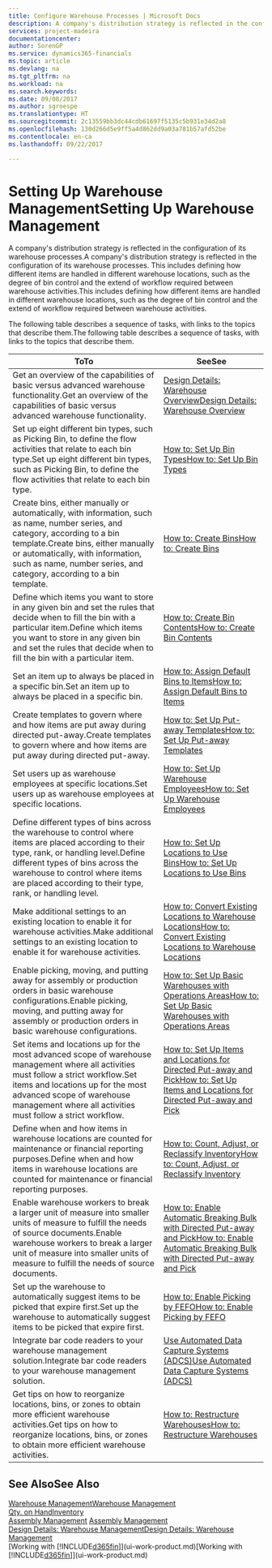 ```yaml
---
title: Configure Warehouse Processes | Microsoft Docs
description: A company's distribution strategy is reflected in the configuration of its warehouse processes. This includes defining how different items are handled in different warehouse locations, such as the degree of bin control and the extend of workflow required between warehouse activities.
services: project-madeira
documentationcenter: 
author: SorenGP
ms.service: dynamics365-financials
ms.topic: article
ms.devlang: na
ms.tgt_pltfrm: na
ms.workload: na
ms.search.keywords: 
ms.date: 09/08/2017
ms.author: sgroespe
ms.translationtype: HT
ms.sourcegitcommit: 2c13559bb3dc44cdb61697f5135c5b931e34d2a8
ms.openlocfilehash: 130d266d5e9ff5a4d862dd9a03a781b57afd52be
ms.contentlocale: en-ca
ms.lasthandoff: 09/22/2017

---
```

# <a name="setting-up-warehouse-management"></a><span data-ttu-id="db023-104">Setting Up Warehouse Management</span><span class="sxs-lookup"><span data-stu-id="db023-104">Setting Up Warehouse Management</span></span>
<span data-ttu-id="db023-105">A company's distribution strategy is reflected in the configuration of its warehouse processes.</span><span class="sxs-lookup"><span data-stu-id="db023-105">A company's distribution strategy is reflected in the configuration of its warehouse processes.</span></span> <span data-ttu-id="db023-106">This includes defining how different items are handled in different warehouse locations, such as the degree of bin control and the extend of workflow required between warehouse activities.</span><span class="sxs-lookup"><span data-stu-id="db023-106">This includes defining how different items are handled in different warehouse locations, such as the degree of bin control and the extend of workflow required between warehouse activities.</span></span>  

 <span data-ttu-id="db023-107">The following table describes a sequence of tasks, with links to the topics that describe them.</span><span class="sxs-lookup"><span data-stu-id="db023-107">The following table describes a sequence of tasks, with links to the topics that describe them.</span></span>   

|<span data-ttu-id="db023-108">**To**</span><span class="sxs-lookup"><span data-stu-id="db023-108">**To**</span></span>|<span data-ttu-id="db023-109">**See**</span><span class="sxs-lookup"><span data-stu-id="db023-109">**See**</span></span>|  
|------------|-------------|  
|<span data-ttu-id="db023-110">Get an overview of the capabilities of basic versus advanced warehouse functionality.</span><span class="sxs-lookup"><span data-stu-id="db023-110">Get an overview of the capabilities of basic versus advanced warehouse functionality.</span></span>|[<span data-ttu-id="db023-111">Design Details: Warehouse Overview</span><span class="sxs-lookup"><span data-stu-id="db023-111">Design Details: Warehouse Overview</span></span>](design-details-warehouse-overview.md)|  
|<span data-ttu-id="db023-112">Set up eight different bin types, such as Picking Bin, to define the flow activities that relate to each bin type.</span><span class="sxs-lookup"><span data-stu-id="db023-112">Set up eight different bin types, such as Picking Bin, to define the flow activities that relate to each bin type.</span></span>|[<span data-ttu-id="db023-113">How to: Set Up Bin Types</span><span class="sxs-lookup"><span data-stu-id="db023-113">How to: Set Up Bin Types</span></span>](warehouse-how-to-set-up-bin-types.md)|  
|<span data-ttu-id="db023-114">Create bins, either manually or automatically, with information, such as name, number series, and category, according to a bin template.</span><span class="sxs-lookup"><span data-stu-id="db023-114">Create bins, either manually or automatically, with information, such as name, number series, and category, according to a bin template.</span></span>|[<span data-ttu-id="db023-115">How to: Create Bins</span><span class="sxs-lookup"><span data-stu-id="db023-115">How to: Create Bins</span></span>](warehouse-how-to-create-individual-bins.md)|  
|<span data-ttu-id="db023-116">Define which items you want to store in any given bin and set the rules that decide when to fill the bin with a particular item.</span><span class="sxs-lookup"><span data-stu-id="db023-116">Define which items you want to store in any given bin and set the rules that decide when to fill the bin with a particular item.</span></span>|[<span data-ttu-id="db023-117">How to: Create Bin Contents</span><span class="sxs-lookup"><span data-stu-id="db023-117">How to: Create Bin Contents</span></span>](warehouse-how-to-set-up-bin-contents.md)|  
|<span data-ttu-id="db023-118">Set an item up to always be placed in a specific bin.</span><span class="sxs-lookup"><span data-stu-id="db023-118">Set an item up to always be placed in a specific bin.</span></span>|[<span data-ttu-id="db023-119">How to: Assign Default Bins to Items</span><span class="sxs-lookup"><span data-stu-id="db023-119">How to: Assign Default Bins to Items</span></span>](warehouse-how-to-assign-default-bins-to-items.md)|
|<span data-ttu-id="db023-120">Create templates to govern where and how items are put away during directed put-away.</span><span class="sxs-lookup"><span data-stu-id="db023-120">Create templates to govern where and how items are put away during directed put-away.</span></span>|[<span data-ttu-id="db023-121">How to: Set Up Put-away Templates</span><span class="sxs-lookup"><span data-stu-id="db023-121">How to: Set Up Put-away Templates</span></span>](warehouse-how-to-set-up-put-away-templates.md)|
|<span data-ttu-id="db023-122">Set users up as warehouse employees at specific locations.</span><span class="sxs-lookup"><span data-stu-id="db023-122">Set users up as warehouse employees at specific locations.</span></span>|[<span data-ttu-id="db023-123">How to: Set Up Warehouse Employees</span><span class="sxs-lookup"><span data-stu-id="db023-123">How to: Set Up Warehouse Employees</span></span>](warehouse-how-to-set-up-warehouse-employees.md)|
|<span data-ttu-id="db023-124">Define different types of bins across the warehouse to control where items are placed according to their type, rank, or handling level.</span><span class="sxs-lookup"><span data-stu-id="db023-124">Define different types of bins across the warehouse to control where items are placed according to their type, rank, or handling level.</span></span>|[<span data-ttu-id="db023-125">How to: Set Up Locations to Use Bins</span><span class="sxs-lookup"><span data-stu-id="db023-125">How to: Set Up Locations to Use Bins</span></span>](warehouse-how-to-set-up-locations-to-use-bins.md)|
|<span data-ttu-id="db023-126">Make additional settings to an existing location to enable it for warehouse activities.</span><span class="sxs-lookup"><span data-stu-id="db023-126">Make additional settings to an existing location to enable it for warehouse activities.</span></span>|[<span data-ttu-id="db023-127">How to: Convert Existing Locations to Warehouse Locations</span><span class="sxs-lookup"><span data-stu-id="db023-127">How to: Convert Existing Locations to Warehouse Locations</span></span>](warehouse-how-to-convert-existing-locations-to-warehouse-locations.md)|
|<span data-ttu-id="db023-128">Enable picking, moving, and putting away for assembly or production orders in basic warehouse configurations.</span><span class="sxs-lookup"><span data-stu-id="db023-128">Enable picking, moving, and putting away for assembly or production orders in basic warehouse configurations.</span></span>|[<span data-ttu-id="db023-129">How to: Set Up Basic Warehouses with Operations Areas</span><span class="sxs-lookup"><span data-stu-id="db023-129">How to: Set Up Basic Warehouses with Operations Areas</span></span>](warehouse-how-to-set-up-basic-warehouses-with-operations-areas.md)|  
|<span data-ttu-id="db023-130">Set items and locations up for the most advanced scope of warehouse management where all activities must follow a strict workflow.</span><span class="sxs-lookup"><span data-stu-id="db023-130">Set items and locations up for the most advanced scope of warehouse management where all activities must follow a strict workflow.</span></span>|[<span data-ttu-id="db023-131">How to: Set Up Items and Locations for Directed Put-away and Pick</span><span class="sxs-lookup"><span data-stu-id="db023-131">How to: Set Up Items and Locations for Directed Put-away and Pick</span></span>](warehouse-how-to-set-up-items-for-directed-put-away-and-pick.md)|  
|<span data-ttu-id="db023-132">Define when and how items in warehouse locations are counted for maintenance or financial reporting purposes.</span><span class="sxs-lookup"><span data-stu-id="db023-132">Define when and how items in warehouse locations are counted for maintenance or financial reporting purposes.</span></span>|[<span data-ttu-id="db023-133">How to: Count, Adjust, or Reclassify Inventory</span><span class="sxs-lookup"><span data-stu-id="db023-133">How to: Count, Adjust, or Reclassify Inventory</span></span>](inventory-how-count-adjust-reclassify.md)|
|<span data-ttu-id="db023-134">Enable warehouse workers to break a larger unit of measure into smaller units of measure to fulfill the needs of source documents.</span><span class="sxs-lookup"><span data-stu-id="db023-134">Enable warehouse workers to break a larger unit of measure into smaller units of measure to fulfill the needs of source documents.</span></span>|[<span data-ttu-id="db023-135">How to: Enable Automatic Breaking Bulk with Directed Put-away and Pick</span><span class="sxs-lookup"><span data-stu-id="db023-135">How to: Enable Automatic Breaking Bulk with Directed Put-away and Pick</span></span>](warehouse-enable-automatic-breaking-bulk-with-directed-put-away-and-pick.md)|  
|<span data-ttu-id="db023-136">Set up the warehouse to automatically suggest items to be picked that expire first.</span><span class="sxs-lookup"><span data-stu-id="db023-136">Set up the warehouse to automatically suggest items to be picked that expire first.</span></span>|[<span data-ttu-id="db023-137">How to: Enable Picking by FEFO</span><span class="sxs-lookup"><span data-stu-id="db023-137">How to: Enable Picking by FEFO</span></span>](warehouse-picking-by-fefo.md)|
|<span data-ttu-id="db023-138">Integrate bar code readers to your warehouse management solution.</span><span class="sxs-lookup"><span data-stu-id="db023-138">Integrate bar code readers to your warehouse management solution.</span></span>|[<span data-ttu-id="db023-139">Use Automated Data Capture Systems (ADCS)</span><span class="sxs-lookup"><span data-stu-id="db023-139">Use Automated Data Capture Systems (ADCS)</span></span>](warehouse-use-automated-data-capture-systems-adcs.md)|  
|<span data-ttu-id="db023-140">Get tips on how to reorganize locations, bins, or zones to obtain more efficient warehouse activities.</span><span class="sxs-lookup"><span data-stu-id="db023-140">Get tips on how to reorganize locations, bins, or zones to obtain more efficient warehouse activities.</span></span>|[<span data-ttu-id="db023-141">How to: Restructure Warehouses</span><span class="sxs-lookup"><span data-stu-id="db023-141">How to: Restructure Warehouses</span></span>](warehouse-how-to-restructure-warehouses.md)|  

## <a name="see-also"></a><span data-ttu-id="db023-142">See Also</span><span class="sxs-lookup"><span data-stu-id="db023-142">See Also</span></span>  
[<span data-ttu-id="db023-143">Warehouse Management</span><span class="sxs-lookup"><span data-stu-id="db023-143">Warehouse Management</span></span>](warehouse-manage-warehouse.md)  
[<span data-ttu-id="db023-144">Qty. on Hand</span><span class="sxs-lookup"><span data-stu-id="db023-144">Inventory</span></span>](inventory-manage-inventory.md)  
<span data-ttu-id="db023-145">[Assembly Management](assembly-assemble-items.md)  </span><span class="sxs-lookup"><span data-stu-id="db023-145">[Assembly Management](assembly-assemble-items.md)  </span></span>  
[<span data-ttu-id="db023-146">Design Details: Warehouse Management</span><span class="sxs-lookup"><span data-stu-id="db023-146">Design Details: Warehouse Management</span></span>](design-details-warehouse-management.md)  
<span data-ttu-id="db023-147">[Working with [!INCLUDE[d365fin](includes/d365fin_md.md)]](ui-work-product.md)</span><span class="sxs-lookup"><span data-stu-id="db023-147">[Working with [!INCLUDE[d365fin](includes/d365fin_md.md)]](ui-work-product.md)</span></span>

